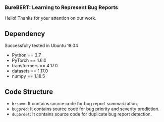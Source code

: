 ### BureBERT: Learning to Represent Bug Reports

Hello! Thanks for your attention on our work.

## Dependency
Successfully tested in Ubuntu 18.04
- Python == 3.7
- PyTorch == 1.6.0
- transformers == 4.17.0
- datasets == 1.17.0
- numpy == 1.18.5

## Code Structure
- `brsumm`: It contains source code for bug report summarization.
- `bugpred`: It contains source code for bug priority and severity prediction.
- `dupbrdet`: It contains source code for duplicate bug report detection.

<!--
**BureBERT/BureBERT** is a ✨ _special_ ✨ repository because its `README.md` (this file) appears on your GitHub profile.

Here are some ideas to get you started:

- 🔭 I’m currently working on ...
- 🌱 I’m currently learning ...
- 👯 I’m looking to collaborate on ...
- 🤔 I’m looking for help with ...
- 💬 Ask me about ...
- 📫 How to reach me: ...
- 😄 Pronouns: ...
- ⚡ Fun fact: ...
-->
